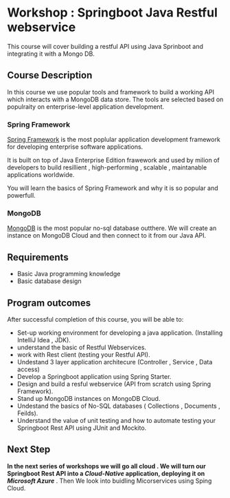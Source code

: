# Workshop : Springboot Java Restful webservice 

This course will cover building a restful API using Java Sprinboot and integrating it with a Mongo DB. 

  
## Course Description 

In this course we use popular tools and framework to build a working API which interacts with a MongoDB data store. The tools are selected based on populraity on enterprise-level application development. 

### Spring Framework

[Spring Framework](https://spring.io "Spring Framework") is the most poplular application development framework for developing enterprise software applications. 

It is built on top of Java Enterprise Edition frawework and used by milion of developers to build resillient , high-performing , scalable , maintanable applications worldwide. 

You will learn the basics of Spring Framework and why it is so popular and powerfull. 

### MongoDB 
[MongoDB](https://www.mongodb.com "MongoDB") is the most popular no-sql database outthere. We will create an instance on MongoDB Cloud and then connect to it from our Java API. 

## Requirements 
  - Basic Java programming knowledge
  - Basic database design
  
## Program outcomes
After successful completion of this course, you will be able to:
* Set-up working environment for developing a java application. (Installing IntelliJ Idea , JDK). 
* understand the basic of Restful Webservices.
* work with Rest client (testing your Restful API).
* Undestand 3 layer application architecure (Controller , Service , Data access)
* Develop a Springboot application using Spring Starter.
* Design and build a resful webservice (API from scratch using Spring Framework). 
* Stand up MongoDB instances on MongoDB Cloud. 
* Undestand the basics of No-SQL databases ( Collections , Documents , Feilds).
* Understand the value of unit testing and how to automate testing your Springboot Rest API using JUnit and Mockito.  

## Next Step
**In the next series of workshops we will go all cloud . We will turn our Springboot Rest API into a _Cloud-Native_ application, deploying it on _Microsoft Azure_** . Then We look into buidling Micorservices using Sping Cloud. 



